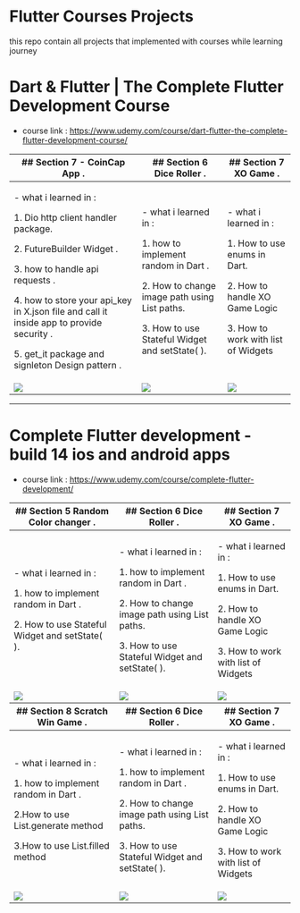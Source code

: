 # Flutter Courses Projects
this repo contain all projects that implemented with courses while learning journey

# Dart & Flutter | The Complete Flutter Development Course
- course link : https://www.udemy.com/course/dart-flutter-the-complete-flutter-development-course/

<table>
  <thead>
    <tr>
      <th>## Section 7 - CoinCap App .</th>
      <th>## Section 6 Dice Roller .</th>
      <th>## Section 7 XO Game .</th>
    </tr>
  </thead>
  <tbody>
    <tr >
      <td>
      <p>- what i learned in :</p>
      <p>1. Dio http client handler package.</p>
      <p>2. FutureBuilder Widget . </p> 
      <p>3. how to handle api requests .</p>
      <p>4. how to store your api_key in X.json file and call it inside app to provide security .</p>
      <p>5. get_it package and signleton Design pattern .</p>
      </td>
      <td>   
      <p>- what i learned in :</p>
      <p>1. how to implement random in Dart .</p>
      <p>2. How to change image path using List<String> paths.</p>
      <p>3. How to use Stateful Widget and setState( ). </p>
      </td>
      <td>   
      <p>- what i learned in :</p>
      <p>1. How to use enums in Dart.</p>
      <p>2. How to handle XO Game Logic</p>
      <p>3. How to work with list of Widgets</p>
      </td>
    </tr>
    <tr>
      <td>
         <img src="https://media.giphy.com/media/v1.Y2lkPTc5MGI3NjExenA1OHplOGU4dWhkaHJoaW8yNG11YWF2aXp4b3JwNjJoOHNlejBhNiZlcD12MV9pbnRlcm5hbF9naWZfYnlfaWQmY3Q9Zw/P4Kg6BN9ag5demBQwq/giphy.gif"/>
      </td>
      <td>  <img src="https://media.giphy.com/media/v1.Y2lkPTc5MGI3NjExc3JqOXAzN3pwbDBiYzRoY3cwcWM3dzgxcGtiaDBrbHpxcG41Z3pmOSZlcD12MV9pbnRlcm5hbF9naWZfYnlfaWQmY3Q9Zw/Ljbs6pGRSPoJXoYQxb/giphy.gif" /></td>
       <td>  <img src="https://media.giphy.com/media/v1.Y2lkPTc5MGI3NjExYWtucXh2MW83ZDVwdmk5cmN1a3M5cmphNzdrOXM0MmQyazZhYjdhbyZlcD12MV9pbnRlcm5hbF9naWZfYnlfaWQmY3Q9Zw/J1l7OLbhighUQCtUJs/giphy.gif" /></td>
    </tr>
  </tbody> 
</table>
<hr>
        
# Complete Flutter development - build 14 ios and android apps

- course link : https://www.udemy.com/course/complete-flutter-development/

<table>
  <thead>
    <tr>
      <th>## Section 5 Random Color changer .</th>
      <th>## Section 6 Dice Roller .</th>
      <th>## Section 7 XO Game .</th>
    </tr>
  </thead>
  <tbody>
    <tr >
      <td>
      <p>- what i learned in :</p>
      <p>1. how to implement random in Dart .</p>
      <p>2. How to use Stateful Widget and setState( ). </p> 
      </td>
      <td>   
      <p>- what i learned in :</p>
      <p>1. how to implement random in Dart .</p>
      <p>2. How to change image path using List<String> paths.</p>
      <p>3. How to use Stateful Widget and setState( ). </p>
      </td>
      <td>   
      <p>- what i learned in :</p>
      <p>1. How to use enums in Dart.</p>
      <p>2. How to handle XO Game Logic</p>
      <p>3. How to work with list of Widgets</p>
      </td>
    </tr>
    <tr>
      <td>
         <img src="https://media.giphy.com/media/v1.Y2lkPTc5MGI3NjExbm01Z3NhbjB3NTBvN2hoNWs4eWM3ZGxjb3huZzdwM3p5Nm04NGdvYiZlcD12MV9pbnRlcm5hbF9naWZfYnlfaWQmY3Q9Zw/ntDQobvRE6iwJkjeYE/giphy.gif" />
      </td>
      <td>  <img src="https://media.giphy.com/media/v1.Y2lkPTc5MGI3NjExc3JqOXAzN3pwbDBiYzRoY3cwcWM3dzgxcGtiaDBrbHpxcG41Z3pmOSZlcD12MV9pbnRlcm5hbF9naWZfYnlfaWQmY3Q9Zw/Ljbs6pGRSPoJXoYQxb/giphy.gif" /></td>
       <td>  <img src="https://media.giphy.com/media/v1.Y2lkPTc5MGI3NjExYWtucXh2MW83ZDVwdmk5cmN1a3M5cmphNzdrOXM0MmQyazZhYjdhbyZlcD12MV9pbnRlcm5hbF9naWZfYnlfaWQmY3Q9Zw/J1l7OLbhighUQCtUJs/giphy.gif" /></td>
    </tr>

        
  </tbody>



   <thead>
    <tr>
      <th>## Section 8 Scratch Win Game .</th>
      <th>## Section 6 Dice Roller .</th>
      <th>## Section 7 XO Game .</th>
    </tr>
  </thead>
  <tbody>
    <tr >
      <td>
      <p>- what i learned in :</p>
      <p>1. how to implement random in Dart .</p>
      <p>2.How to use List.generate method </p> 
      <p>3.How to use List.filled method </p> 
      </td>
      <td>   
      <p>- what i learned in :</p>
      <p>1. how to implement random in Dart .</p>
      <p>2. How to change image path using List<String> paths.</p>
      <p>3. How to use Stateful Widget and setState( ). </p>
      </td>
      <td>   
      <p>- what i learned in :</p>
      <p>1. How to use enums in Dart.</p>
      <p>2. How to handle XO Game Logic</p>
      <p>3. How to work with list of Widgets</p>
      </td>
    </tr>
    <tr>
      <td>
         <img src="https://media.giphy.com/media/v1.Y2lkPTc5MGI3NjExbDN6a3Y5NzduZDNrMDBtZzZqMWpkOXVqeDM0bTF0dHBkZDFoYmViYSZlcD12MV9pbnRlcm5hbF9naWZfYnlfaWQmY3Q9Zw/MWmjqfBPBLKxs76lON/giphy.gif" />
      </td>
      <td>  <img src="https://media.giphy.com/media/v1.Y2lkPTc5MGI3NjExc3JqOXAzN3pwbDBiYzRoY3cwcWM3dzgxcGtiaDBrbHpxcG41Z3pmOSZlcD12MV9pbnRlcm5hbF9naWZfYnlfaWQmY3Q9Zw/Ljbs6pGRSPoJXoYQxb/giphy.gif" /></td>
       <td>  <img src="https://media.giphy.com/media/v1.Y2lkPTc5MGI3NjExYWtucXh2MW83ZDVwdmk5cmN1a3M5cmphNzdrOXM0MmQyazZhYjdhbyZlcD12MV9pbnRlcm5hbF9naWZfYnlfaWQmY3Q9Zw/J1l7OLbhighUQCtUJs/giphy.gif" /></td>
    </tr> 
  </tbody>
</table>







